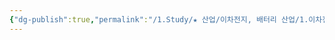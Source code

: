 ```yaml
---
{"dg-publish":true,"permalink":"/1.Study/★ 산업/이차전지, 배터리 산업/1.이차전지/종목/SK머티리얼즈그룹14/","created":"2024-11-20T21:02:27.570+09:00","updated":"2025-06-03T20:07:21.269+09:00"}
---
```


